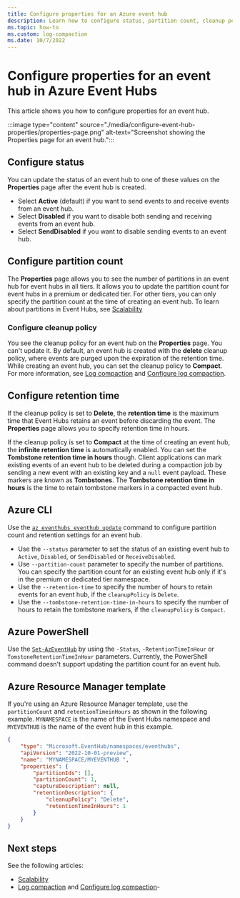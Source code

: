```yaml
---
title: Configure properties for an Azure event hub
description: Learn how to configure status, partition count, cleanup policy, and retention time for an event hub
ms.topic: how-to
ms.custom: log-compaction
ms.date: 10/7/2022
---
```


# Configure properties for an event hub in Azure Event Hubs
This article shows you how to configure properties for an event hub.

:::image type="content" source="./media/configure-event-hub-properties/properties-page.png" alt-text="Screenshot showing the Properties page for an event hub.":::

## Configure status
You can update the status of an event hub to one of these values on the **Properties** page after the event hub is created. 

- Select **Active** (default) if you want to send events to and receive events from an event hub. 
- Select **Disabled** if you want to disable both sending and receiving events from an event hub.  
- Select **SendDisabled** if you want to disable sending events to an event hub. 

## Configure partition count
The **Properties** page allows you to see the number of partitions in an event hub for event hubs in all tiers. It allows you to update the partition count for event hubs in a premium or dedicated tier. For other tiers, you can only specify the partition count at the time of creating an event hub. To learn about partitions in Event Hubs, see [Scalability](event-hubs-scalability.md#partitions)

### Configure cleanup policy
You see the cleanup policy for an event hub on the **Properties** page. You can't update it. By default, an event hub is created with the **delete** cleanup policy, where events are purged upon the expiration of the retention time. While creating an event hub, you can set the cleanup policy to **Compact**. For more information, see [Log compaction](log-compaction.md) and [Configure log compaction](use-log-compaction.md).


## Configure retention time

If the cleanup policy is set to **Delete**, the **retention time** is the maximum time that Event Hubs retains an event before discarding the event. The **Properties** page allows you to specify retention time in hours. 

If the cleanup policy is set to **Compact** at the time of creating an event hub, the **infinite retention time** is automatically enabled. You can set the **Tombstone retention time in hours** though. Client applications can mark existing events of an event hub to be deleted during a compaction job by sending a new event with an existing key and a `null` event payload. These markers are known as **Tombstones**. The **Tombstone retention time in hours** is the time to retain tombstone markers in a compacted event hub. 

## Azure CLI
Use the [`az eventhubs eventhub update`](/cli/azure/eventhubs/eventhub#az-eventhubs-eventhub-update) command to configure partition count and retention settings for an event hub. 

- Use the `--status` parameter to set the status of an existing event hub to `Active`, `Disabled`, or `SendDisabled` or `ReceiveDisabled`. 
- Use `--partition-count` parameter to specify the number of partitions. You can specify the partition count for an existing event hub only if it's in the premium or dedicated tier namespace.
- Use the `--retention-time` to specify the number of hours to retain events for an event hub, if the `cleanupPolicy` is `Delete`. 
- Use the `--tombstone-retention-time-in-hours` to specify the number of hours to retain the tombstone markers, if the `cleanupPolicy` is `Compact`.


## Azure PowerShell
Use the [`Set-AzEventHub`](/powershell/module/az.eventhub/set-azeventhub) by using the `-Status`, `-RetentionTimeInHour` or `TomstoneRetentionTimeInHour` parameters. Currently, the PowerShell command doesn't support updating the partition count for an event hub. 

## Azure Resource Manager template

If you're using an Azure Resource Manager template, use the `partitionCount` and `retentionTimeinHours` as shown in the following example. `MYNAMESPACE` is the name of the Event Hubs namespace and `MYEVENTHUB` is the name of the event hub in this example. 

```json
{
	"type": "Microsoft.EventHub/namespaces/eventhubs",
	"apiVersion": "2022-10-01-preview",
	"name": "MYNAMESPACE/MYEVENTHUB ",
	"properties": {
		"partitionIds": [],
		"partitionCount": 1,
		"captureDescription": null,
		"retentionDescription": {
			"cleanupPolicy": "Delete",
			"retentionTimeInHours": 1
		}
	}
}
```

## Next steps
See the following articles:

- [Scalability](event-hubs-scalability.md#partitions)
- [Log compaction](log-compaction.md) and [Configure log compaction](use-log-compaction.md)- 
